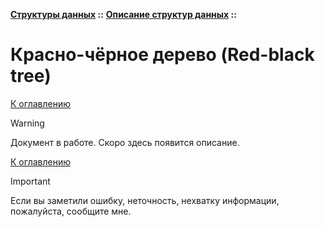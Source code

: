 **[Структуры данных](../../README.md#data-structures) ::** 
**[Описание структур данных](../../README.md#data-structures-descriptions) ::**
# Красно-чёрное дерево (Red-black tree)

<!--

-->

[К оглавлению](../../README.md#data-structures-descriptions)

> [!WARNING]
> Документ в работе. Скоро здесь появится описание.

[К оглавлению](../../README.md#data-structures-descriptions)

> [!IMPORTANT]
> Если вы заметили ошибку, неточность, нехватку информации, пожалуйста, сообщите мне.

